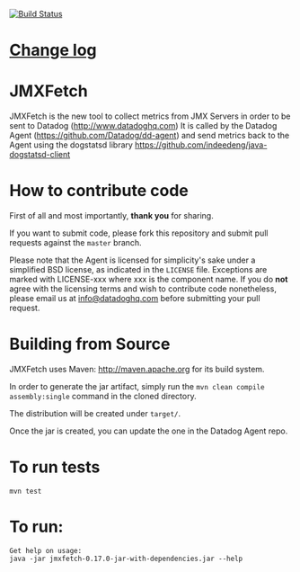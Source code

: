 [![Build Status](https://secure.travis-ci.org/DataDog/jmxfetch.png?branch=master)](http://travis-ci.org/DataDog/jmxfetch)

# [Change log](https://github.com/DataDog/jmxfetch/blob/master/CHANGELOG.md)

# JMXFetch

JMXFetch is the new tool to collect metrics from JMX Servers in order to be sent to Datadog (http://www.datadoghq.com)
It is called by the Datadog Agent (https://github.com/Datadog/dd-agent) and send metrics back to the Agent using the dogstatsd library https://github.com/indeedeng/java-dogstatsd-client

# How to contribute code

First of all and most importantly, **thank you** for sharing.

If you want to submit code, please fork this repository and submit pull requests against the `master` branch.

Please note that the Agent is licensed for simplicity's sake
under a simplified BSD license, as indicated in the `LICENSE` file.
Exceptions are marked with LICENSE-xxx where xxx is the component name.
If you do **not** agree with the licensing terms and wish to contribute code nonetheless,
please email us at <info@datadoghq.com> before submitting your
pull request.


# Building from Source

JMXFetch uses Maven: http://maven.apache.org for its build system.

In order to generate the jar artifact, simply run the ```mvn clean compile assembly:single``` command in the cloned directory.

The distribution will be created under ```target/```.

Once the jar is created, you can update the one in the Datadog Agent repo.

# To run tests
```
mvn test
```

# To run:
```
Get help on usage:
java -jar jmxfetch-0.17.0-jar-with-dependencies.jar --help
```
